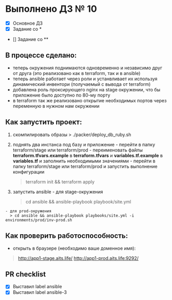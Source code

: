 # Выполнено ДЗ № 10

 - [X] Основное ДЗ
 - [X] Задание со *
 - [] Задание со **

## В процессе сделано:
  - теперь окружения поднимаются одновременно и независимо друг от друга (это реализовано как в terraform, так и в ansible)
  - теперь ansible работает через роли и устанвливает их используя динамический инвентори (получаемый с вывода от terraform)
  - добавлена роль проксирующего nginx на stage окружении, что бы приложение было доступно по 80-му порту
  - в terraform так же реализовано открытие необходимых портов через переменную в нужном нам окружении

## Как запустить проект:
  1. скомпилировать образы
    > ./packer/deploy_db_ruby.sh

  2. поднять два инстанса под базу и приложение
    - перейти в папку terraform/stage или terraform/prod
    - переименовать файлы **terraform.tfvars.example** в **terraform.tfvars** и **variables.tf.example** в **variables.tf** и заполнить необходимыми значениями
    - перейти в папку terraform/stage или terraform/prod и запустить выполнение конфигурации
      > terraform init && terraform apply

  3. запустить ansible
    - для stage-окружения
      > cd ansible && ansible-playbook playbook/site.yml

    - для prod-окружения
      > cd ansible && ansible-playbook playbooks/site.yml -i environments/prod/inv-prod.sh

## Как проверить работоспособность:
 - открыть в браузере (необходимо ваше доменное имя):
  > http://app1-stage.aits.life/
  > http://app1-prod.aits.life:9292/


## PR checklist
 - [X] Выставил label ansible
 - [X] Выставил label ansible-3
